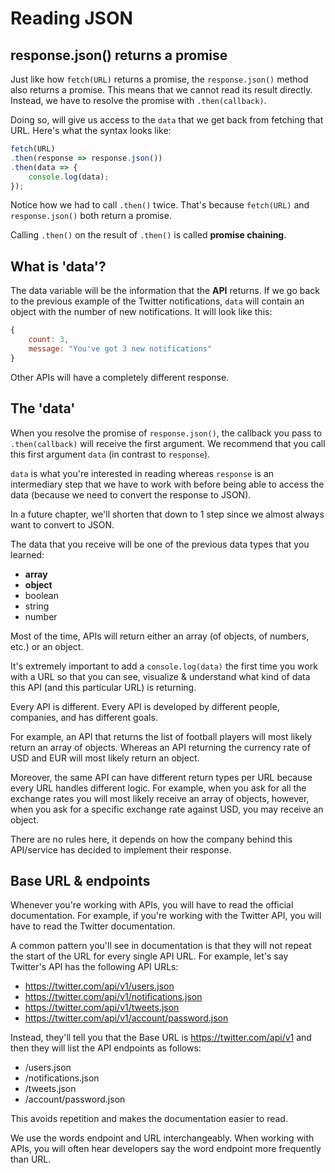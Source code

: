# Reading JSON

## response.json() returns a promise

Just like how `fetch(URL)` returns a promise, the `response.json()` method also returns a promise. This means that we cannot read its result directly. Instead, we have to resolve the promise with `.then(callback)`.

Doing so, will give us access to the `data` that we get back from fetching that URL. Here's what the syntax looks like:

```javascript
fetch(URL)
.then(response => response.json())
.then(data => {
    console.log(data);
});
```

Notice how we had to call `.then()` twice. That's because `fetch(URL)` and `response.json()` both return a promise.

Calling `.then()` on the result of `.then()` is called **promise chaining**.

## What is 'data'?

The data variable will be the information that the **API** returns.
If we go back to the previous example of the Twitter notifications, `data` will contain an object with the number of new notifications. It will look like this:

```javascript
{
    count: 3,
    message: "You've got 3 new notifications"
}

```

Other APIs will have a completely different response.

## The 'data'

When you resolve the promise of `response.json()`, the callback you pass to `.then(callback)` will receive the first argument. We recommend that you call this first argument `data` (in contrast to `response`).

`data` is what you're interested in reading whereas `response` is an intermediary step that we have to work with before being able to access the data (because we need to convert the response to JSON).

In a future chapter, we'll shorten that down to 1 step since we almost always want to convert to JSON.

The data that you receive will be one of the previous data types that you learned:

- **array**
- **object**
- boolean
- string
- number

Most of the time, APIs will return either an array (of objects, of numbers, etc.) or an object.

It's extremely important to add a `console.log(data)` the first time you work with a URL so that you can see, visualize & understand what kind of data this API (and this particular URL) is returning.

Every API is different. Every API is developed by different people, companies, and has different goals.

For example, an API that returns the list of football players will most likely return an array of objects. Whereas an API returning the currency rate of USD and EUR will most likely return an object.

Moreover, the same API can have different return types per URL because every URL handles different logic. For example, when you ask for all the exchange rates you will most likely receive an array of objects, however, when you ask for a specific exchange rate against USD, you may receive an object.

There are no rules here, it depends on how the company behind this API/service has decided to implement their response.

## Base URL & endpoints

Whenever you're working with APIs, you will have to read the official documentation. For example, if you're working with the Twitter API, you will have to read the Twitter documentation.

A common pattern you'll see in documentation is that they will not repeat the start of the URL for every single API URL. For example, let's say Twitter's API has the following API URLs:

- https://twitter.com/api/v1/users.json
- https://twitter.com/api/v1/notifications.json
- https://twitter.com/api/v1/tweets.json
- https://twitter.com/api/v1/account/password.json

Instead, they'll tell you that the Base URL is https://twitter.com/api/v1 and then they will list the API endpoints as follows:

- /users.json
- /notifications.json
- /tweets.json
- /account/password.json

This avoids repetition and makes the documentation easier to read.

We use the words endpoint and URL interchangeably. When working with APIs, you will often hear developers say the word endpoint more frequently than URL.
